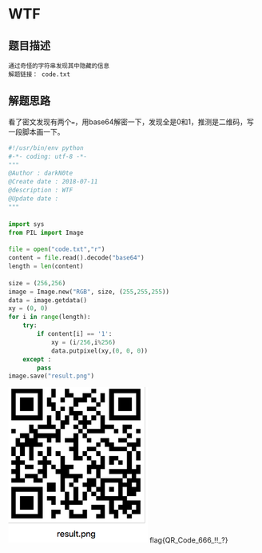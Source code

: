 # WTF

## 题目描述
```
通过奇怪的字符串发现其中隐藏的信息
解题链接： code.txt
```

## 解题思路

看了密文发现有两个`=`，用base64解密一下，发现全是0和1，推测是二维码，写一段脚本画一下。
```python
#!/usr/bin/env python
#-*- coding: utf-8 -*-
"""
@Author : darkN0te
@Create date : 2018-07-11
@description : WTF
@Update date :   
"""  

import sys
from PIL import Image

file = open("code.txt","r")
content = file.read().decode("base64")
length = len(content)

size = (256,256)
image = Image.new("RGB", size, (255,255,255))
data = image.getdata()
xy = (0, 0)
for i in range(length):
    try:
        if content[i] == '1':
            xy = (i/256,i%256)
            data.putpixel(xy,(0, 0, 0))
    except :
        pass
image.save("result.png")
```
![](2018-07-11-17-05-54.png)
flag{QR_Code_666_!!_?}
